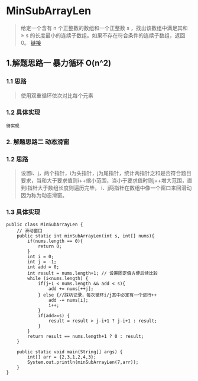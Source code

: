 # MinSubArrayLen
> 给定一个含有 n 个正整数的数组和一个正整数 s ，找出该数组中满足其和 ≥ s 的长度最小的连续子数组。如果不存在符合条件的连续子数组，返回 0。
[链接](https://leetcode-cn.com/problems/minimum-size-subarray-sum/)
## 1.解题思路一 暴力循环 O(n^2)
### 1.1 思路
> 使用双重循环依次对比每个元素
### 1.2 具体实现
```
待实现
```
### 2. 解题思路二 动态滑窗
### 1.2 思路
> 设置i、j，两个指针，i为头指针，j为尾指针，统计两指针之和是否符合题目要求，当和大于要求值则i++缩小范围，当小于要求值时则j++增大范围，直到i指针大于数组长度则遍历完毕，
i、j两指针在数组中像一个窗口来回滑动因为称为动态滑窗。
### 1.3 具体实现
```
public class MinSubArrayLen {
    // 滑动窗口
    public static int minSubArrayLen(int s, int[] nums){
        if(nums.length == 0){
            return 0;
        }
        int i = 0;
        int j = -1;
        int add = 0;
        int result = nums.length+1; // 设置固定值方便后续比较
        while (i<nums.length) {
            if(j+1 < nums.length && add < s){ 
                add += nums[++j];
            } else {//踩坑记录，每次循环i/j其中必定有一个进行++
                add -= nums[i];
                i++;
            }
            if(add>=s) {
                result = result > j-i+1 ? j-i+1 : result;
            }
        }
        return result == nums.length+1 ? 0 : result;
    }

    public static void main(String[] args) {
        int[] arr = {2,3,1,2,4,3};
        System.out.println(minSubArrayLen(7,arr));
    }
}
```